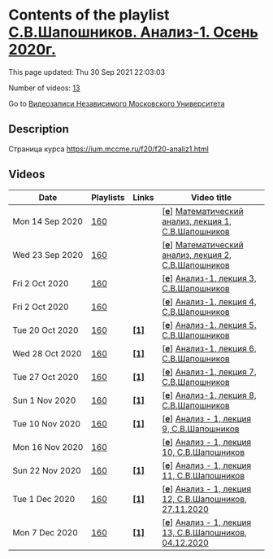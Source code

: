 # Contents of the playlist [С.В.Шапошников. Анализ-1. Осень 2020г.](https://www.youtube.com/playlist?list=PLp9ABVh6_x4Gge2qo12oRNcS4DOCXHYF-)

This page updated: Thu 30 Sep 2021 22:03:03

Number of videos: [13](#videos)

Go to [Видеозаписи Независимого Московского Университета](../README.md)

## Description

Страница курса <https://ium.mccme.ru/f20/f20-analiz1.html>

## Videos

|Date|Playlists|Links|Video title|
|---|---|---|---|
| Mon&nbsp;14&nbsp;Sep&nbsp;2020 | [160](../playlists/160 "С.В.Шапошников. Анализ-1. Осень 2020г.") |  | [[**e**](https://studio.youtube.com/video/X585Rzozntc/edit "Edit")] [Математический анализ, лекция 1, С.В.Шапошников](https://www.youtube.com/watch?v=X585Rzozntc&list=PLp9ABVh6_x4Gge2qo12oRNcS4DOCXHYF- "первая лекция курса Математического анализа в НМУ") |
| Wed&nbsp;23&nbsp;Sep&nbsp;2020 | [160](../playlists/160 "С.В.Шапошников. Анализ-1. Осень 2020г.") |  | [[**e**](https://studio.youtube.com/video/3Cs5NyzEhRQ/edit "Edit")] [Математический анализ, лекция 2, С.В.Шапошников](https://www.youtube.com/watch?v=3Cs5NyzEhRQ&list=PLp9ABVh6_x4Gge2qo12oRNcS4DOCXHYF- "вторая лекция курса Математического анализа в НМУ") |
| Fri&nbsp;2&nbsp;Oct&nbsp;2020 | [160](../playlists/160 "С.В.Шапошников. Анализ-1. Осень 2020г.") |  | [[**e**](https://studio.youtube.com/video/vz76DITMDtc/edit "Edit")] [Анализ-1, лекция 3, С.В.Шапошников](https://www.youtube.com/watch?v=vz76DITMDtc&list=PLp9ABVh6_x4Gge2qo12oRNcS4DOCXHYF-) |
| Fri&nbsp;2&nbsp;Oct&nbsp;2020 | [160](../playlists/160 "С.В.Шапошников. Анализ-1. Осень 2020г.") |  | [[**e**](https://studio.youtube.com/video/2bJiDb43Cfw/edit "Edit")] [Анализ-1, лекция 4, С.В.Шапошников](https://www.youtube.com/watch?v=2bJiDb43Cfw&list=PLp9ABVh6_x4Gge2qo12oRNcS4DOCXHYF-) |
| Tue&nbsp;20&nbsp;Oct&nbsp;2020 | [160](../playlists/160 "С.В.Шапошников. Анализ-1. Осень 2020г.") | [**[1]**](https://ium.mccme.ru/f20/f20-analiz1.html) | [[**e**](https://studio.youtube.com/video/pbAoVT0B8uk/edit "Edit")] [Анализ-1. лекция 5. С.В.Шапошников](https://www.youtube.com/watch?v=pbAoVT0B8uk&list=PLp9ABVh6_x4Gge2qo12oRNcS4DOCXHYF- "https://ium.mccme.ru/f20/f20-analiz1.html") |
| Wed&nbsp;28&nbsp;Oct&nbsp;2020 | [160](../playlists/160 "С.В.Шапошников. Анализ-1. Осень 2020г.") | [**[1]**](https://ium.mccme.ru/f20/f20-analiz1.html) | [[**e**](https://studio.youtube.com/video/1NCl05g8LUw/edit "Edit")] [Анализ-1, лекция 6, С.В.Шапошников](https://www.youtube.com/watch?v=1NCl05g8LUw&list=PLp9ABVh6_x4Gge2qo12oRNcS4DOCXHYF- "Страница курса - https://ium.mccme.ru/f20/f20-analiz1.html") |
| Tue&nbsp;27&nbsp;Oct&nbsp;2020 | [160](../playlists/160 "С.В.Шапошников. Анализ-1. Осень 2020г.") | [**[1]**](https://ium.mccme.ru/f20/f20-analiz1.html) | [[**e**](https://studio.youtube.com/video/fArrM2U3n-c/edit "Edit")] [Анализ-1, лекция 7, С.В.Шапошников](https://www.youtube.com/watch?v=fArrM2U3n-c&list=PLp9ABVh6_x4Gge2qo12oRNcS4DOCXHYF- "Страница курса - https://ium.mccme.ru/f20/f20-analiz1.html") |
| Sun&nbsp;1&nbsp;Nov&nbsp;2020 | [160](../playlists/160 "С.В.Шапошников. Анализ-1. Осень 2020г.") | [**[1]**](https://ium.mccme.ru/f20/f20-analiz1.html) | [[**e**](https://studio.youtube.com/video/S3BkWGHK0UI/edit "Edit")] [Анализ-1, лекция 8, С.В.Шапошников](https://www.youtube.com/watch?v=S3BkWGHK0UI&list=PLp9ABVh6_x4Gge2qo12oRNcS4DOCXHYF- "Страница курса - https://ium.mccme.ru/f20/f20-analiz1.html") |
| Tue&nbsp;10&nbsp;Nov&nbsp;2020 | [160](../playlists/160 "С.В.Шапошников. Анализ-1. Осень 2020г.") | [**[1]**](https://ium.mccme.ru/f20/f20-analiz1.html) | [[**e**](https://studio.youtube.com/video/mN514waSIKk/edit "Edit")] [Анализ - 1, лекция 9, С.В.Шапошников](https://www.youtube.com/watch?v=mN514waSIKk&list=PLp9ABVh6_x4Gge2qo12oRNcS4DOCXHYF- "Страница курса - https://ium.mccme.ru/f20/f20-analiz1.html") |
| Mon&nbsp;16&nbsp;Nov&nbsp;2020 | [160](../playlists/160 "С.В.Шапошников. Анализ-1. Осень 2020г.") |  | [[**e**](https://studio.youtube.com/video/Z1-36mMkb3c/edit "Edit")] [Анализ - 1, лекция 10, С.В.Шапошников](https://www.youtube.com/watch?v=Z1-36mMkb3c&list=PLp9ABVh6_x4Gge2qo12oRNcS4DOCXHYF-) |
| Sun&nbsp;22&nbsp;Nov&nbsp;2020 | [160](../playlists/160 "С.В.Шапошников. Анализ-1. Осень 2020г.") | [**[1]**](https://ium.mccme.ru/f20/f20-analiz1.html) | [[**e**](https://studio.youtube.com/video/YkvsEaHS4ag/edit "Edit")] [Анализ - 1, лекция 11, С.В.Шапошников](https://www.youtube.com/watch?v=YkvsEaHS4ag&list=PLp9ABVh6_x4Gge2qo12oRNcS4DOCXHYF- "Страница курса - https://ium.mccme.ru/f20/f20-analiz1.html") |
| Tue&nbsp;1&nbsp;Dec&nbsp;2020 | [160](../playlists/160 "С.В.Шапошников. Анализ-1. Осень 2020г.") | [**[1]**](https://ium.mccme.ru/f20/f20-analiz1.html) | [[**e**](https://studio.youtube.com/video/02N6Q-EM6yM/edit "Edit")] [Анализ - 1, лекция 12, С.В.Шапошников, 27.11.2020](https://www.youtube.com/watch?v=02N6Q-EM6yM&list=PLp9ABVh6_x4Gge2qo12oRNcS4DOCXHYF- "Страцица курса - https://ium.mccme.ru/f20/f20-analiz1.html") |
| Mon&nbsp;7&nbsp;Dec&nbsp;2020 | [160](../playlists/160 "С.В.Шапошников. Анализ-1. Осень 2020г.") | [**[1]**](https://ium.mccme.ru/f20/f20-analiz1.html) | [[**e**](https://studio.youtube.com/video/tty7y-3E_jg/edit "Edit")] [Анализ - 1, лекция 13, С.В.Шапошников, 04.12.2020](https://www.youtube.com/watch?v=tty7y-3E_jg&list=PLp9ABVh6_x4Gge2qo12oRNcS4DOCXHYF- "Страница курса - https://ium.mccme.ru/f20/f20-analiz1.html") |
